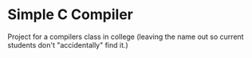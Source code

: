 # Simple C Compiler
Project for a compilers class in college (leaving the name out so current students don't "accidentally" find it.)
